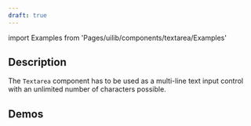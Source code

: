```yaml
---
draft: true
---
```


import Examples from 'Pages/uilib/components/textarea/Examples'

## Description

The `Textarea` component has to be used as a multi-line text input control with an unlimited number of characters possible.

## Demos

<Examples />
